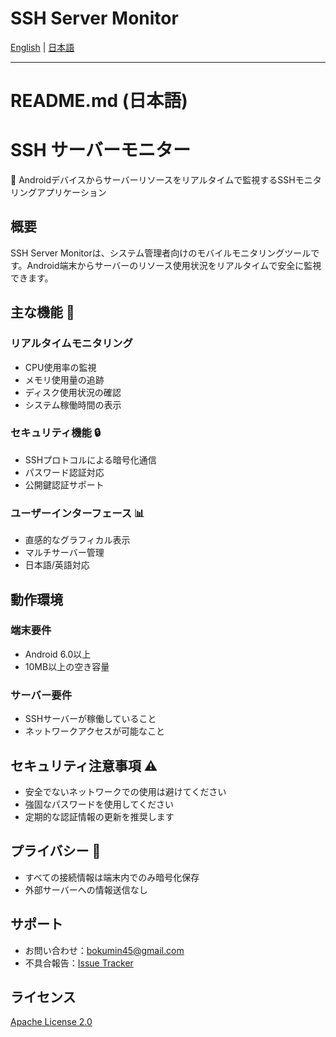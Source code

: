 # SSH Server Monitor

[English](./README.en.md) | [日本語](./README.md)

---

# README.md (日本語)

# SSH サーバーモニター

📱 Androidデバイスからサーバーリソースをリアルタイムで監視するSSHモニタリングアプリケーション

## 概要

SSH Server Monitorは、システム管理者向けのモバイルモニタリングツールです。Android端末からサーバーのリソース使用状況をリアルタイムで安全に監視できます。

## 主な機能 🚀

### リアルタイムモニタリング
- CPU使用率の監視
- メモリ使用量の追跡
- ディスク使用状況の確認
- システム稼働時間の表示

### セキュリティ機能 🔒
- SSHプロトコルによる暗号化通信
- パスワード認証対応
- 公開鍵認証サポート

### ユーザーインターフェース 📊
- 直感的なグラフィカル表示
- マルチサーバー管理
- 日本語/英語対応

## 動作環境

### 端末要件
- Android 6.0以上
- 10MB以上の空き容量

### サーバー要件
- SSHサーバーが稼働していること
- ネットワークアクセスが可能なこと

## セキュリティ注意事項 ⚠️

- 安全でないネットワークでの使用は避けてください
- 強固なパスワードを使用してください
- 定期的な認証情報の更新を推奨します

## プライバシー 🔐

- すべての接続情報は端末内でのみ暗号化保存
- 外部サーバーへの情報送信なし

## サポート

- お問い合わせ：[bokumin45@gmail.com](mailto:bokumin45@gmail.com)
- 不具合報告：[Issue Tracker](https://github.com/bokumin/sshmonitor/issues)

## ライセンス

[Apache License 2.0](LICENSE)
